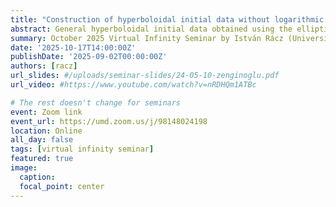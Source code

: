 ```yaml
---
title: "Construction of hyperboloidal initial data without logarithmic singularities"
abstract: General hyperboloidal initial data obtained using the elliptic method are known to contain poly-logarithmic singularities. In this lecture, we will present an argument concluding that, when the Bondi energy and momentum are well-defined, generic solutions to the parabolic–hyperbolic form of these constraints are free of logarithmic singularities.
summary: October 2025 Virtual Infinity Seminar by István Rácz (University of Maryland)
date: '2025-10-17T14:00:00Z'
publishDate: '2025-09-02T00:00:00Z'
authors: [racz]
url_slides: #/uploads/seminar-slides/24-05-10-zenginoglu.pdf
url_video: #https://www.youtube.com/watch?v=nRDHQm1ATBc

# The rest doesn't change for seminars
event: Zoom link
event_url: https://umd.zoom.us/j/98148024198
location: Online
all_day: false
tags: [virtual infinity seminar]
featured: true
image:  
  caption:
  focal_point: center
---
```

